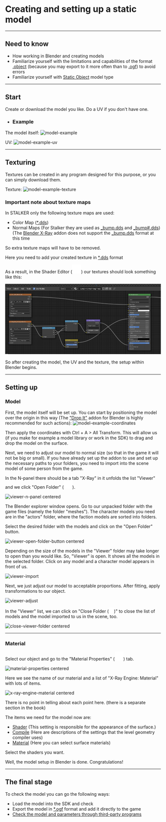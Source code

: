 # Сreating and setting up a static model

___

## Need to know

- How working in Blender and creating models
- Familiarize yourself with the limitations and capabilities of the format [.object](../../reference/file-formats/models/object.md) (because you may export to it more often than to [.ogf](../../reference/file-formats/models/ogf.md)) to avoid errors
- Familiarize yourself with [Static Object](../../glossary/models/static-object.md) model type

___

## Start

Create or download the model you like.
Do a UV if you don't have one.

- ### Example

The model itself:
![model-example]()

UV:
![model-example-uv]()

___

## Texturing

Textures can be created in any program designed for this purpose, or you can simply download them.

Texture:
![model-example-texture]()

### Important note about texture maps

In STALKER only the following texture maps are used:

- Color Map ([*.dds](../../reference/file-formats/textures/dds.md))
- Normal Maps (For Stalker they are used as [_bump.dds](../../reference/file-formats/textures/bump.md) and [_bump#.dds](../../reference/file-formats/textures/bump_hash.md)) (The [Blender X-Ray](../../modding-tools/blender/blender-x-ray-addon-summary.md) addon does not support the [_bump.dds](../../reference/file-formats/textures/bump.md) format at this time

So extra texture maps will have to be removed.

Here you need to add your created texture in [*.dds](../../reference/file-formats/textures/dds.md) format

As a result, in the Shader Editor (![svg-icon shader-editor](../../modding-tools/blender/icons/shader-editor.svg)) our textures should look something like this:

![model-example-texture-shading](images/model-example-texture-shading.png)

So after creating the model, the UV and the texture, the setup within Blender begins.

___

## Setting up

### Model

First, the model itself will be set up.
You can start by positioning the model over the origin in this way (The ["Drop It"](https://andreasaust.gumroad.com/l/drop_it) addon for Blender is highly recommended for such actions):
![model-example-coordinates]()

Then apply the coordinates with Ctrl + A > All Transform. This will allow us (if you make for example a model library or work in the SDK) to drag and drop the model on the surface.

Next, we need to adjust our model to normal size (so that in the game it will not be big or small).
If you have already set up the addon to use and set up the necessary paths to your folders, you need to import into the scene model of some person from the game.

In the N-panel there should be a tab "X-Ray" in it unfolds the list "Viewer" and we click "Open Folder" (![svg-icon folder-icon](../../modding-tools/blender/icons/folder.svg)).

![viewer-n-panel centered]()

The Blender explorer window opens. Go to our unpacked folder with the game files (namely the folder "meshes").
The character models you need are in the "actors" folder, where the faction models are sorted into folders.

Select the desired folder with the models and click on the "Open Folder" button.

![viewer-open-folder-button centered]()

Depending on the size of the models in the "Viewer" folder may take longer to open than you would like.
So, "Viewer" is open. It shows all the models in the selected folder. Click on any model and a character model appears in front of us.

![viewer-import]()

Next, we just adjust our model to acceptable proportions.
After fitting, apply transformations to our object.

![viewer-adjust]()

In the "Viewer" list, we can click on "Close Folder (![svg-icon close-folder](../../modding-tools/blender/icons/close-folder.svg))" to close the list of models and the model imported to us in the scene, too.

![close-viewer-folder centered]()

___

### Material

Select our object and go to the "Material Properties" (![svg-icon material-properties-logo](../../modding-tools/blender/icons/material-properties-logo.svg)) tab.

![material-properties centered]()

Here we see the name of our material and a list of "X-Ray Engine: Material" with lots of items.

![x-ray-engine-material centered]()

There is no point in telling about each point here. (there is a separate section in the book)

The items we need for the model now are:

- [Shader](../../reference/shaders/shaders-list/shaders-list.md) (This setting is responsible for the appearance of the surface.)
- [Compile](../../reference/shaders/shaders-list/compiler-shaders-list.md) (Here are descriptions of the settings that the level geometry compiler uses)
- [Material](../../reference/materials/materials-list.md) (Here you can select surface materials)

Select the shaders you want.

Well, the model setup in Blender is done. Congratulations!

___

## The final stage

To check the model you can go the following ways:

- Load the model into the SDK and check
- Export the model in [*.ogf](../../reference/file-formats/models/ogf.md) format and add it directly to the game
- [Check the model and parameters through third-party programs](../../modding-tools/README.md)
